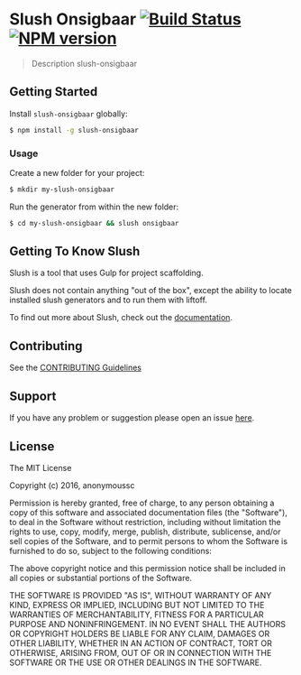 # Slush Onsigbaar [![Build Status](https://secure.travis-ci.org/einherjars/slush-onsigbaar.png?branch=master)](https://travis-ci.org/einherjars/slush-onsigbaar) [![NPM version](https://badge-me.herokuapp.com/api/npm/slush-onsigbaar.png)](http://badges.enytc.com/for/npm/slush-onsigbaar)

> Description slush-onsigbaar


## Getting Started

Install `slush-onsigbaar` globally:

```bash
$ npm install -g slush-onsigbaar
```

### Usage

Create a new folder for your project:

```bash
$ mkdir my-slush-onsigbaar
```

Run the generator from within the new folder:

```bash
$ cd my-slush-onsigbaar && slush onsigbaar
```

## Getting To Know Slush

Slush is a tool that uses Gulp for project scaffolding.

Slush does not contain anything "out of the box", except the ability to locate installed slush generators and to run them with liftoff.

To find out more about Slush, check out the [documentation](https://github.com/slushjs/slush).

## Contributing

See the [CONTRIBUTING Guidelines](https://github.com/einherjars/slush-onsigbaar/blob/master/CONTRIBUTING.md)

## Support
If you have any problem or suggestion please open an issue [here](https://github.com/einherjars/slush-onsigbaar/issues).

## License 

The MIT License

Copyright (c) 2016, anonymoussc

Permission is hereby granted, free of charge, to any person
obtaining a copy of this software and associated documentation
files (the "Software"), to deal in the Software without
restriction, including without limitation the rights to use,
copy, modify, merge, publish, distribute, sublicense, and/or sell
copies of the Software, and to permit persons to whom the
Software is furnished to do so, subject to the following
conditions:

The above copyright notice and this permission notice shall be
included in all copies or substantial portions of the Software.

THE SOFTWARE IS PROVIDED "AS IS", WITHOUT WARRANTY OF ANY KIND,
EXPRESS OR IMPLIED, INCLUDING BUT NOT LIMITED TO THE WARRANTIES
OF MERCHANTABILITY, FITNESS FOR A PARTICULAR PURPOSE AND
NONINFRINGEMENT. IN NO EVENT SHALL THE AUTHORS OR COPYRIGHT
HOLDERS BE LIABLE FOR ANY CLAIM, DAMAGES OR OTHER LIABILITY,
WHETHER IN AN ACTION OF CONTRACT, TORT OR OTHERWISE, ARISING
FROM, OUT OF OR IN CONNECTION WITH THE SOFTWARE OR THE USE OR
OTHER DEALINGS IN THE SOFTWARE.

